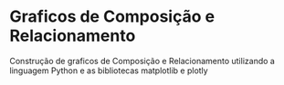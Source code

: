 # Graficos de Composição e Relacionamento

Construção de graficos de Composição e Relacionamento utilizando a linguagem Python e as bibliotecas matplotlib e plotly

